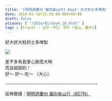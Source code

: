 ```yaml
---
title: '[明明遊慶州 偏向釜山行] Day4：大大粒士多啤梨'
date: 2014-01-16T15:30:00.000+08:00
draft: false
aliases: [ "/2014/01/day4_16.html" ]
tags : [travel - 남한・부산、경주 (釜山、慶州)]
---
```


好大好大粒的士多啤梨  

![](/images/busanjj4h.jpg)

差不多有我掌心那麼大啊  
而且超甜的！  
好～ 好～ 吃～ （大心）  
  
\-----------------------------------------------  
  
延伸閱讀：[明明遊慶州 偏向釜山行（8D7N）](https://hidie.net/busanjj8d7n/)
